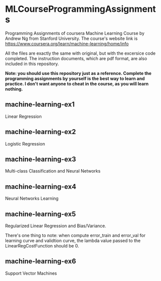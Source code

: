 # MLCourseProgrammingAssignments
Programming Assignments of coursera Machine Learning Course by Andrew Ng from Stanford University. The course's website link is https://www.coursera.org/learn/machine-learning/home/info 

All the files are exactly the same with original, but with the excersice code completed. The instruction documents, which are pdf format, are also included in this repository.

**Note: you should use this repository just as a reference. Complete the programming assignments by yourself is the best way to learn and practice. I don't want anyone to cheat in the course, as you will learn nothing.**

## machine-learning-ex1
Linear Regression

## machine-learning-ex2
Logistic Regression

## machine-learning-ex3
Multi-class Classification and Neural Networks

## machine-learning-ex4
Neural Networks Learning

## machine-learning-ex5
Regularized Linear Regression and Bias/Variance.

There's one thing to note: when compute error_train and error_val for learning curve and validtion curve, the lambda value passed to the LinearRegCostFunction should be 0.

## machine-learning-ex6

Support Vector Machines
